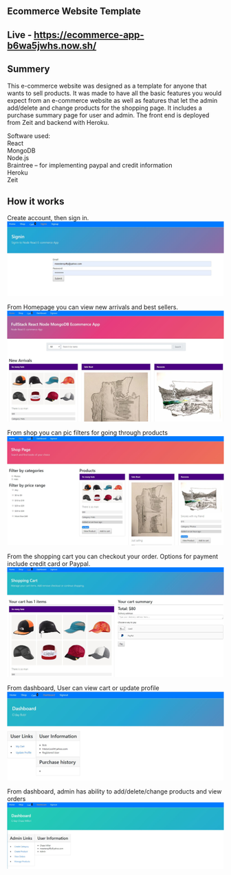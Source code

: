 ## Ecommerce Website Template

## Live - https://ecommerce-app-b6wa5jwhs.now.sh/

## Summery 
This e-commerce website was designed as a template for anyone that wants to sell products. 
It was made to have all the basic features you would expect from an e-commerce website as well as features that let the admin add/delete and change products for the shopping page. It includes a purchase summary page for user and admin. The front end is deployed from Zeit and backend with Heroku.  

Software used:
<br/>React
<br/>MongoDB 
<br/>Node.js
<br/>Braintree – for implementing paypal and credit information
<br/>Heroku
<br/>Zeit
## How it works

Create account, then sign in.
![](pics/pic6.JPG)

From Homepage you can view new arrivals and best sellers.
![](pics/pic1.JPG)

From shop you can pic filters for going through products
![](pics/pic2.JPG)

From the shopping cart you can checkout your order. Options for payment include credit card or Paypal. 
![](pics/pic3.JPG)

From dashboard, User can view cart or update profile
![](pics/pic5.JPG)

From dashboard, admin has ability to add/delete/change products and view orders
![](pics/pic4.JPG)
